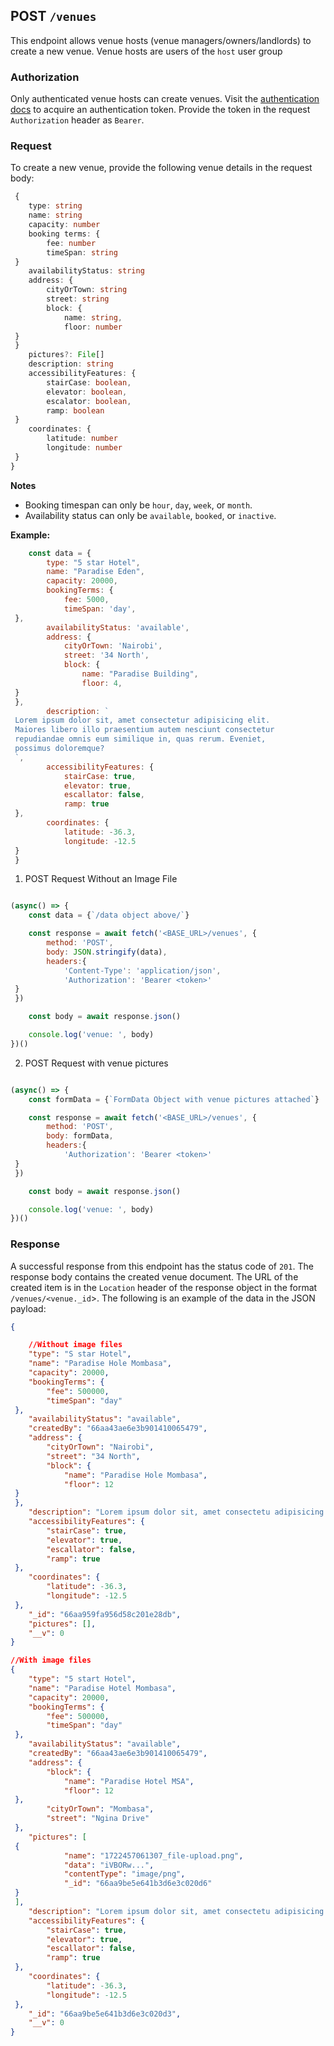 ## POST `/venues`

This endpoint allows venue hosts (venue managers/owners/landlords) to create a new venue. Venue hosts are users of the `host` user group

### Authorization
Only authenticated venue hosts can create venues. Visit the [authentication docs](../../authentication/authentication.md) to acquire an authentication token. Provide the token in the request `Authorization` header as `Bearer`.

### Request
To create a new venue, provide the following venue details in the request body:

```typescript
 {
    type: string
    name: string
    capacity: number
    booking terms: {
        fee: number
        timeSpan: string
 }
    availabilityStatus: string
    address: {
        cityOrTown: string
        street: string
        block: {
            name: string,
            floor: number
 }
 }
    pictures?: File[]
    description: string
    accessibilityFeatures: {
        stairCase: boolean,
        elevator: boolean,
        escalator: boolean,
        ramp: boolean
 }
    coordinates: {
        latitude: number
        longitude: number
 }
}
```

**Notes**
- Booking timespan can only be `hour`, `day`, `week`, or `month`.
- Availability status can only be `available`, `booked`, or `inactive`.


**Example:**

```javascript
    const data = {
        type: "5 star Hotel",
        name: "Paradise Eden",
        capacity: 20000,
        bookingTerms: {
            fee: 5000,
            timeSpan: 'day',
 },
        availabilityStatus: 'available',
        address: {
            cityOrTown: 'Nairobi',
            street: '34 North',
            block: {
                name: "Paradise Building",
                floor: 4,
 }
 },
        description: `
 Lorem ipsum dolor sit, amet consectetur adipisicing elit. 
 Maiores libero illo praesentium autem nesciunt consectetur 
 repudiandae omnis eum similique in, quas rerum. Eveniet, 
 possimus doloremque?
 `,
        accessibilityFeatures: {
            stairCase: true,
            elevator: true,
            escallator: false,
            ramp: true
 },
        coordinates: {
            latitude: -36.3,
            longitude: -12.5
 }
 }
```

1. POST Request Without an Image File

```javascript

(async() => {
    const data = {`/data object above/`}

    const response = await fetch('<BASE_URL>/venues', {
        method: 'POST',
        body: JSON.stringify(data),
        headers:{
            'Content-Type': 'application/json',
            'Authorization': 'Bearer <token>'
 }
 })

    const body = await response.json()

    console.log('venue: ', body)
})()
```

2. POST Request with venue pictures

```javascript

(async() => {
    const formData = {`FormData Object with venue pictures attached`}

    const response = await fetch('<BASE_URL>/venues', {
        method: 'POST',
        body: formData,
        headers:{
            'Authorization': 'Bearer <token>'
 }
 })

    const body = await response.json()

    console.log('venue: ', body)
})()
```

### Response

A successful response from this endpoint has the status code of `201`. The response body contains the created venue document. The URL of the created item is in the `Location` header of the response object in the format `/venues/<venue._id`>. The following is an example of the data in the JSON payload:

```json
{

    //Without image files
    "type": "S star Hotel",
    "name": "Paradise Hole Mombasa",
    "capacity": 20000,
    "bookingTerms": {
        "fee": 500000,
        "timeSpan": "day"
 },
    "availabilityStatus": "available",
    "createdBy": "66aa43ae6e3b901410065479",
    "address": {
        "cityOrTown": "Nairobi",
        "street": "34 North",
        "block": {
            "name": "Paradise Hole Mombasa",
            "floor": 12
 }
 },
    "description": "Lorem ipsum dolor sit, amet consectetu adipisicing elit. Maiores libero illo praesentium autem nesciunt consectetur repudiandae omnis eum similique in, quas rerum. Eveniet, possimus doloremque?",
    "accessibilityFeatures": {
        "stairCase": true,
        "elevator": true,
        "escallator": false,
        "ramp": true
 },
    "coordinates": {
        "latitude": -36.3,
        "longitude": -12.5
 },
    "_id": "66aa959fa956d58c201e28db",
    "pictures": [],
    "__v": 0
}

//With image files
{
    "type": "5 start Hotel",
    "name": "Paradise Hotel Mombasa",
    "capacity": 20000,
    "bookingTerms": {
        "fee": 500000,
        "timeSpan": "day"
 },
    "availabilityStatus": "available",
    "createdBy": "66aa43ae6e3b901410065479",
    "address": {
        "block": {
            "name": "Paradise Hotel MSA",
            "floor": 12
 },
        "cityOrTown": "Mombasa",
        "street": "Ngina Drive"
 },
    "pictures": [
 {
            "name": "1722457061307_file-upload.png",
            "data": "iVBORw...",
            "contentType": "image/png",
            "_id": "66aa9be5e641b3d6e3c020d6"
 }
 ],
    "description": "Lorem ipsum dolor sit, amet consectetu adipisicing elit. Maiores libero illo praesentium autem nesciunt consectetur repudiandae omnis eum similique in, quas rerum. Eveniet, possimus doloremque?",
    "accessibilityFeatures": {
        "stairCase": true,
        "elevator": true,
        "escallator": false,
        "ramp": true
 },
    "coordinates": {
        "latitude": -36.3,
        "longitude": -12.5
 },
    "_id": "66aa9be5e641b3d6e3c020d3",
    "__v": 0
}
```
